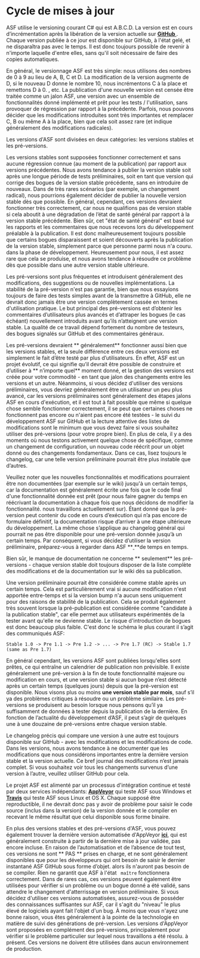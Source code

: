 # Cycle de mises à jour

ASF utilise le versioning courant C# qui est A.B.C.D. La version est en cours d’incrémentation après la libération de la version actuelle sur **[ GitHub ](https://github.com/JustArchiNET/ArchiSteamFarm/releases)**. Chaque version publiée à ce jour est disponible sur GitHub, à l'état gelé, et ne disparaîtra pas avec le temps. Il est donc toujours possible de revenir à n'importe laquelle d'entre elles, sans qu'il soit nécessaire de faire des copies automatiques.

En général, le versionnage ASF est très simple: nous utilisons des nombres de 0 à 9 au lieu de A, B, C et D. La modification de la version augmente de D, si le nouveau D donne le nombre 10, nous incrémentons C à la place et remettons D à 0. , etc. La publication d'une nouvelle version est censée être traitée comme un jalon ASF, une version avec un ensemble de fonctionnalités donné implémenté et prêt pour les tests / l'utilisation, sans provoquer de régression par rapport à la précédente. Parfois, nous pouvons décider que les modifications introduites sont très importantes et remplacer C, B ou même A à la place, bien que cela soit assez rare (et indique généralement des modifications radicales).

Les versions d'ASF sont divisées en deux catégories: les versions stables et les pré-versions.

Les versions stables sont supposées fonctionner correctement et sans aucune régression connue (au moment de la publication) par rapport aux versions précédentes. Nous avons tendance à publier la version stable soit après une longue période de tests préliminaires, soit en tant que version qui corrige des bogues de la version stable précédente, sans en introduire de nouveaux. Dans de très rares scénarios (par exemple, un changement radical), nous pourrions également décider de publier la nouvelle version stable dès que possible. En général, cependant, ces versions devraient fonctionner très correctement, car nous ne qualifions pas de version stable si cela aboutit à une dégradation de l’état de santé général par rapport à la version stable précédente. Bien sûr, cet "état de santé général" est basé sur les rapports et les commentaires que nous recevons lors du développement préalable à la publication. Il est donc malheureusement toujours possible que certains bogues disparaissent et soient découverts après la publication de la version stable, simplement parce que personne parmi nous n'a couru. dans la phase de développement. Heureusement pour nous, il est assez rare que cela se produise, et nous avons tendance à résoudre ce problème dès que possible dans une autre version stable ultérieure.

Les pré-versions sont plus fréquentes et introduisent généralement des modifications, des suggestions ou de nouvelles implémentations. La stabilité de la pré-version n'est pas garantie, bien que nous essayions toujours de faire des tests simples avant de la transmettre à GitHub, elle ne devrait donc jamais être une version complètement cassée en termes d'utilisation pratique. Le but principal des pré-versions est d’obtenir les commentaires d’utilisateurs plus avancés et d’attraper les bogues (le cas échéant) nouvellement introduits avant qu’ils n’atteignent une version stable. La qualité de ce travail dépend fortement du nombre de testeurs, des bogues signalés sur GitHub et des commentaires généraux.

Les pré-versions devraient ** généralement** fonctionner aussi bien que les versions stables, et la seule différence entre ces deux versions est simplement le fait d’être testé par plus d’utilisateurs. En effet, ASF est un projet évolutif, ce qui signifie qu’il devrait être possible de construire et d’utiliser à ** n’importe quel** moment donné, et la gestion des versions est créée pour votre commodité - en tant que jalon des changements entre les versions et un autre. Néanmoins, si vous décidez d'utiliser des versions préliminaires, vous devriez généralement être un utilisateur un peu plus avancé, car les versions préliminaires sont généralement des étapes jalons ASF en cours d'exécution, et il est tout à fait possible que même si quelque chose semble fonctionner correctement, il se peut que certaines choses ne fonctionnent pas encore ou n'aient pas encore été testées - le suivi du développement ASF sur GitHub et la lecture attentive des listes de modifications sont le minimum que vous devez faire si vous souhaitez utiliser des pré-versions (pour votre propre bien). En plus de cela, il y a des moments où nous testons activement quelque chose de spécifique, comme un changement de configuration, un nouveau code réécrit pour un objet donné ou des changements fondamentaux. Dans ce cas, lisez toujours le changelog, car une telle version préliminaire pourrait être plus instable que d’autres.

Veuillez noter que les nouvelles fonctionnalités et modifications pourraient être non documentées (par exemple sur le wiki) jusqu'à un certain temps, car la documentation est généralement écrite une fois que le code final d'une fonctionnalité donnée est prêt (pour nous faire gagner du temps en réécrivant la documentation à chaque fois que nous décidons de modifier la fonctionnalité. nous travaillons actuellement sur). Étant donné que la pré-version peut contenir du code en cours d’exécution qui n’a pas encore de formulaire définitif, la documentation risque d’arriver à une étape ultérieure du développement. La même chose s’applique au changelog général qui pourrait ne pas être disponible pour une pré-version donnée jusqu’à un certain temps. Par conséquent, si vous décidez d’utiliser la version préliminaire, préparez-vous à regarder dans ASF **[ ](https://github.com/JustArchiNET/ArchiSteamFarm/commits/master)**de temps en temps.

Bien sûr, le manque de documentation ne concerne ** seulement** les pré-versions - chaque version stable doit toujours disposer de la liste complète des modifications et de la documentation sur le wiki dès sa publication.

Une version préliminaire pourrait être considérée comme stable après un certain temps. Cela est particulièrement vrai si aucune modification n'est apportée entre-temps et si la version bump n'a aucun sens uniquement pour des raisons de stabilité de la publication. Cela se produit également très souvent lorsque la pré-publication est considérée comme "candidate à la publication stable", car elle permet aux utilisateurs expérimentés de la tester avant qu'elle ne devienne stable. Le risque d'introduction de bogues est donc beaucoup plus faible. C'est donc le schéma le plus courant il s’agit des communiqués ASF:

    Stable 1.0 -> Pre 1.1 -> Pre 1.2 -> ... -> Pre 1.7 (RC) -> Stable 1.7 (same as Pre 1.7)
    

En général cependant, les versions ASF sont publiées lorsqu'elles sont prêtes, ce qui entraîne un calendrier de publication non prévisible. Il existe généralement une pré-version à la fin de toute fonctionnalité majeure ou modification en cours, et une version stable si aucun bogue n’est détecté après un certain temps (quelques jours) depuis que la pré-version est disponible. Nous visons plus ou moins **une version stable par mois**, sauf s’il ya des problèmes critiques à résoudre ou un problème similaire. Les pré-versions se produisent au besoin lorsque nous pensons qu’il ya suffisamment de données à tester depuis la publication de la dernière. En fonction de l’actualité du développement d’ASF, il peut s’agir de quelques une à une douzaine de pré-versions entre chaque version stable.

Le changelog précis qui compare une version à une autre est toujours disponible sur GitHub - avec les modifications et les modifications de code. Dans les versions, nous avons tendance à ne documenter que les modifications que nous considérons importantes entre la dernière version stable et la version actuelle. Ce bref journal des modifications n’est jamais complet. Si vous souhaitez voir tous les changements survenus d’une version à l’autre, veuillez utiliser GitHub pour cela.

Le projet ASF est alimenté par un processus d'intégration continue et testé par deux services indépendants: **[ AppVeyor](https://ci.appveyor.com/project/JustArchi/ArchiSteamFarm)** qui teste ASF sous Windows et **[Travis](https://travis-ci.com/JustArchiNET/ArchiSteamFarm)** qui teste ASF sous Linux et OS X. Chaque supposé être reproductible, il ne devrait donc pas y avoir de problème pour saisir le code source (inclus dans la version) de la version donnée et le compiler en recevant le même résultat que celui disponible sous forme binaire.

En plus des versions stables et des pré-versions d'ASF, vous pouvez également trouver la dernière version automatisée d'AppVeyor **[ ici](https://ci.appveyor.com/project/JustArchi/ArchiSteamFarm)**, qui est généralement construite à partir de la dernière mise à jour validée, pas encore incluse. En raison de l’automatisation et de l’absence de tout test, ces versions ne sont ** PAS ** prises en charge, et ne sont généralement disponibles que pour les développeurs qui ont besoin de saisir le dernier instantané ASF GitHub sous forme d’objet. alors ils n'auront pas besoin de se compiler. Rien ne garantit que ASF à l'état ` maître` fonctionnera correctement. Dans de rares cas, ces versions peuvent également être utilisées pour vérifier si un problème ou un bogue donné a été validé, sans attendre le changement d'atterrissage en version préliminaire. Si vous décidez d'utiliser ces versions automatisées, assurez-vous de posséder des connaissances suffisantes sur ASF, car il s'agit du "niveau" le plus élevé de logiciels ayant fait l'objet d'un bug. À moins que vous n'ayez une bonne raison, vous êtes généralement à la pointe de la technologie en matière de suivi des générations de pré-version. Les versions d'AppVeyor sont proposées en complément des pré-versions, principalement pour vérifier si le problème particulier sur lequel nous travaillons a été résolu. à présent. Ces versions ne doivent être utilisées dans aucun environnement de production.